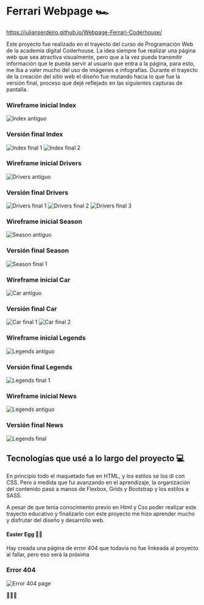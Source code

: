# Ferrari Webpage 🏎

https://julianserdeiro.github.io/Webpage-Ferrari-Coderhouse/

Este proyecto fue realizado en el trayecto del curso de Programación Web de la academia digital Coderhouse.
 La idea siempre fue realizar una página web que sea atractiva visualmente, pero que a la vez pueda transmitir información que le pueda servir al usuario que entra a la página, para esto, me iba a valer mucho del uso de imágenes e infografías.
 Durante el trayecto de la creación del sitio web el diseño fue mutando hacia lo que fue la versión final, proceso que dejé reflejado en las siguientes capturas de pantalla.
 ### Wireframe inicial Index
 ![Index antiguo](wireframes/Wireframe-Index.jpg "Index antiguo")
 ### Versión final Index
 ![Index final 1](wireframes/Index-1.jpg "Index final 1")
 ![Index final 2](wireframes/Index-2.jpg "Index final 2")
 ### Wireframe inicial Drivers
 ![Drivers antiguo](wireframes/Wireframe-Drivers.jpg "Drivers antiguo")
 ### Versión final Drivers
 ![Drivers final 1](wireframes/Drivers-1.jpg "Drivers final 1")
 ![Drivers final 2](wireframes/Drivers-2.jpg "Drivers final 2")
 ![Drivers final 3](wireframes/Drivers-3.jpg "Drivers final 3")
  ### Wireframe inicial Season
 ![Season antiguo](/wireframes/Wireframe-Season.jpg "Season antiguo")
 ### Versión final Season
 ![Season final 1](wireframes/Season-1.jpg "Season final 1")
  ### Wireframe inicial Car
 ![Car antiguo](wireframes/Wireframe-Car.jpg "Car antiguo")
 ### Versión final Car
 ![Car final 1](wireframes/Car-1.jpg "Car final 1")
 ![Car final 2](wireframes/Car-2.jpg "Car final 2")
  ### Wireframe inicial Legends
 ![Legends antiguo](wireframes/Wireframe-Legends.jpg "Legends antiguo")
 ### Versión final Legends
 ![Legends final 1](wireframes/Legends-1.jpg "Legends final 1")
  ### Wireframe inicial News
 ![Legends antiguo](wireframes/Wireframe-Legends.jpg "Legends antiguo")
 ### Versión final News
 ![Legends final](wireframes/Legends-1.jpg "Legends final")
 
 ## Tecnologías que usé a lo largo del proyecto 💻
 En principio todo el maquetado fue en HTML, y los estilos se los dí con CSS. Pero a medida que fui avanzando en el aprendizaje, la organización del contenido pasó a manos de Flexbox, Grids y Bootstrap y los estilos a SASS.
 
 A pesar de que tenía conocimiento previo en Html y Css poder realizar este trayecto educativo y finalizarlo con este proyecto me hizo aprender mucho y disfrutar del diseño y desarrollo web.

 #### Easter Egg 🥚🐰
 Hay creada una página de error 404 que todavía no fue linkeada al proyecto al fallar, pero eso será la próxima

 ### Error 404
 ![Error 404 page](wireframes/Error404.jpg "Error 404 page")

 👋👋👋
